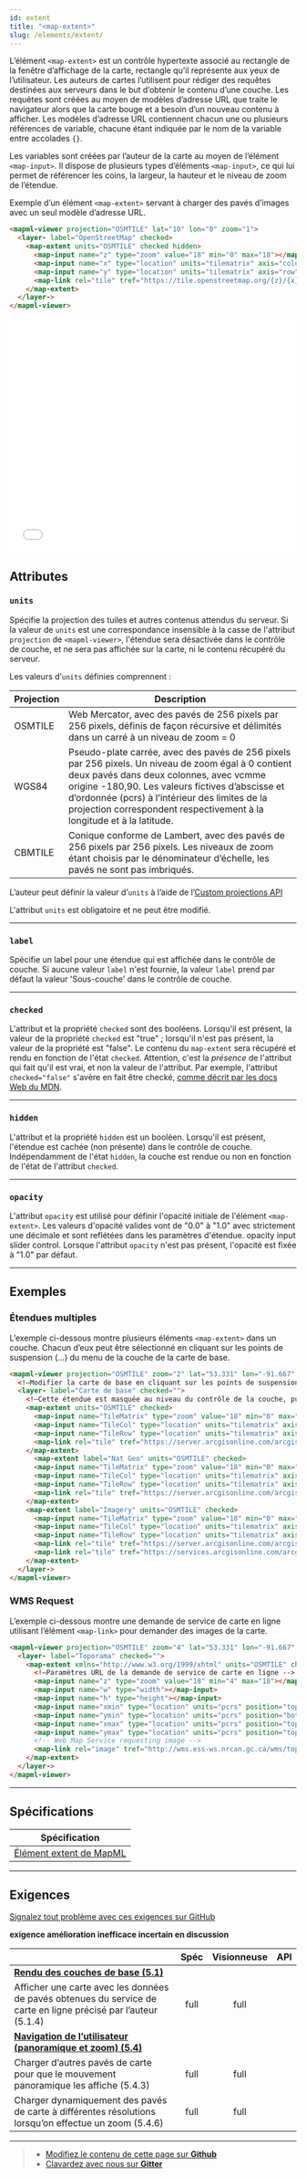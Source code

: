 ```yaml
---
id: extent
title: "<map-extent>"
slug: /elements/extent/
---
```


L’élément `<map-extent>` est un contrôle hypertexte associé au rectangle de la fenêtre d’affichage de la carte, rectangle qu’il représente aux yeux de l’utilisateur. Les auteurs de cartes l’utilisent pour rédiger des requêtes destinées aux serveurs dans le but d’obtenir le contenu d’une couche. Les requêtes sont créées au moyen de modèles d’adresse URL que traite le navigateur alors que la carte bouge et a besoin d’un nouveau contenu à afficher. Les modèles d’adresse URL contiennent chacun une ou plusieurs références de variable, chacune étant indiquée par le nom de la variable entre accolades `{}`.

Les variables sont créées par l’auteur de la carte au moyen de l’élément `<map-input>`. Il dispose de plusieurs types d’éléments `<map-input>`, ce qui lui permet de référencer les coins, la largeur, la hauteur et le niveau de zoom de l’étendue.

Exemple d’un élément `<map-extent>` servant à charger des pavés d’images avec un seul modèle d’adresse URL.

```html
<mapml-viewer projection="OSMTILE" lat="10" lon="0" zoom="1">
  <layer- label="OpenStreetMap" checked>
    <map-extent units="OSMTILE" checked hidden>
      <map-input name="z" type="zoom" value="18" min="0" max="18"></map-input>
      <map-input name="x" type="location" units="tilematrix" axis="column" min="0" max="262144"></map-input>
      <map-input name="y" type="location" units="tilematrix" axis="row" min="0" max="262144"></map-input>
      <map-link rel="tile" tref="https://tile.openstreetmap.org/{z}/{x}/{y}.png"></map-link>
    </map-extent>
  </layer->
</mapml-viewer>
```

<iframe src="../../../demo/extent-demo/" title="MapML Demo" height="410" width="100%" scrolling="no" frameBorder="0"></iframe>

## Attributes

### `units`

Spécifie la projection des tuiles et autres contenus attendus du serveur.  Si la 
valeur de `units` est une correspondance insensible à la casse de l'attribut 
`projection` de `<mapml-viewer>`, l'étendue sera désactivée dans le contrôle de 
couche, et ne sera pas affichée sur la carte, ni le contenu récupéré du serveur.

Les valeurs d’`units` définies comprennent :

| Projection     	| Description                                          	|
|--------------	|--------------------------------------------------------	|
| OSMTILE       | Web Mercator, avec des pavés de 256 pixels par 256 pixels, définis de façon récursive et délimités dans un carré à un niveau de zoom = 0|
| WGS84         | Pseudo-plate carrée, avec des pavés de 256 pixels par 256 pixels. Un niveau de zoom égal à 0 contient deux pavés dans deux colonnes, avec vcmme origine -180,90. Les valeurs fictives d’abscisse et d’ordonnée (pcrs) à l’intérieur des limites de la projection correspondent respectivement à la longitude et à la latitude. |
| CBMTILE       | Conique conforme de Lambert, avec des pavés de 256 pixels par 256 pixels. Les niveaux de zoom étant choisis par le dénominateur d’échelle, les pavés ne sont pas imbriqués.|

L’auteur peut définir la valeur d’`units` à l’aide de l’[Custom projections API](../../api/mapml-viewer-api/#definecustomprojectionoptions)

L'attribut `units` est obligatoire et ne peut être modifié.

---

### `label`

Spécifie un label pour une étendue qui est affichée dans le contrôle de couche. 
Si aucune valeur `label` n'est fournie, la valeur `label` prend par défaut la 
valeur 'Sous-couche' dans le contrôle de couche.

---

### `checked`

L'attribut et la propriété `checked` sont des booléens. Lorsqu'il est présent, la valeur de la propriété `checked` est "true" ; lorsqu'il n'est pas présent, la valeur de la propriété est "false". Le contenu du `map-extent` sera récupéré et rendu en fonction de l'état `checked`. Attention, c'est la *présence* de l'attribut qui fait qu'il est vrai, et non la valeur de l'attribut. Par exemple, l'attribut `checked="false"` s'avère en fait être checké, [comme décrit par les docs Web du MDN](https://developer.mozilla.org/fr/docs/Web/HTML/Attributes#attributs_bool%C3%A9ens).

---

### `hidden`

L'attribut et la propriété `hidden` est un booléen. Lorsqu'il est présent, 
l'étendue est cachée (non présente) dans le contrôle de couche.  Indépendamment 
de l'état `hidden`, la couche est rendue ou non en fonction de l'état de 
l'attribut `checked`. 

---

### `opacity`

L'attribut `opacity` est utilisé pour définir l'opacité initiale de l'élément `<map-extent>`.
Les valeurs d'opacité valides vont de "0.0" à "1.0" avec strictement une décimale et sont reflétées dans les paramètres d'étendue.
opacity input slider control. Lorsque l'attribut `opacity` n'est pas présent, l'opacité est fixée à "1.0" par défaut.

---

## Exemples

### Étendues multiples

L’exemple ci-dessous montre plusieurs éléments `<map-extent>` dans un couche. Chacun d’eux peut être sélectionné en cliquant sur les points de suspension (…) du menu de la couche de la carte de base.

```html
<mapml-viewer projection="OSMTILE" zoom="2" lat="53.331" lon="-91.667" controls>
  <!—Modifier la carte de base en cliquant sur les points de suspension (…) de la couche de la carte de base -->
  <layer- label="Carte de base" checked="">
    <!—Cette étendue est masquée au niveau du contrôle de la couche, puisqu’aucune étiquette n’est fournie -->
    <map-extent units="OSMTILE" checked>
      <map-input name="TileMatrix" type="zoom" value="18" min="0" max="18"></map-input>
      <map-input name="TileCol" type="location" units="tilematrix" axis="column" min="0" max="262144"></map-input>
      <map-input name="TileRow" type="location" units="tilematrix" axis="row" min="0" max="262144"></map-input>
      <map-link rel="tile" tref="https://server.arcgisonline.com/arcgis/rest/services/World_Imagery/MapServer/WMTS/tile/1.0.0/World_Imagery/default/default028mm/{TileMatrix}/{TileRow}/{TileCol}.jpg"></map-link>
    </map-extent>
      <map-extent label="Nat Geo" units="OSMTILE" checked>
      <map-input name="TileMatrix" type="zoom" value="18" min="0" max="18"></map-input>
      <map-input name="TileCol" type="location" units="tilematrix" axis="column" min="0" max="262144"></map-input>
      <map-input name="TileRow" type="location" units="tilematrix" axis="row" min="0" max="262144"></map-input>
      <map-link rel="tile" tref="https://server.arcgisonline.com/arcgis/rest/services/NatGeo_World_Map/MapServer/WMTS/tile/1.0.0/NatGeo_World_Map/default/default028mm/{TileMatrix}/{TileRow}/{TileCol}.jpg"></map-link>
    </map-extent>
    <map-extent label="Imagery" units="OSMTILE" checked>
      <map-input name="TileMatrix" type="zoom" value="18" min="0" max="18"></map-input>
      <map-input name="TileCol" type="location" units="tilematrix" axis="column" min="0" max="262144"></map-input>
      <map-input name="TileRow" type="location" units="tilematrix" axis="row" min="0" max="262144"></map-input>
      <map-link rel="tile" tref="https://server.arcgisonline.com/arcgis/rest/services/World_Imagery/MapServer/WMTS/tile/1.0.0/World_Imagery/default/default028mm/{TileMatrix}/{TileRow}/{TileCol}.jpg"></map-link>
      <map-link rel="tile" tref="https://services.arcgisonline.com/arcgis/rest/services/Reference/World_Boundaries_and_Places/MapServer/WMTS/tile/1.0.0/Reference_World_Boundaries_and_Places/default/default028mm/{TileMatrix}/{TileRow}/{TileCol}.png"></map-link>
    </map-extent>
  </layer->
</mapml-viewer>
```

### WMS Request

L’exemple ci-dessous montre une demande de service de carte en ligne utilisant l’élément `<map-link>` pour demander des images de la carte.

```html
<mapml-viewer projection="OSMTILE" zoom="4" lat="53.331" lon="-91.667" controls>
  <layer- label="Toporama" checked="">
    <map-extent xmlns="http://www.w3.org/1999/xhtml" units="OSMTILE" checked>
      <!—Paramètres URL de la demande de service de carte en ligne -->
      <map-input name="z" type="zoom" value="18" min="4" max="18"></map-input>
      <map-input name="w" type="width"></map-input>
      <map-input name="h" type="height"></map-input>
      <map-input name="xmin" type="location" units="pcrs" position="top-left" axis="easting" min="-2.003750834E7" max="2.003750834E7"></map-input>
      <map-input name="ymin" type="location" units="pcrs" position="bottom-left" axis="northing" min="-2.003750834E7" max="2.003750834E7"></map-input>
      <map-input name="xmax" type="location" units="pcrs" position="top-right" axis="easting" min="-2.003750834E7" max="2.003750834E7"></map-input>
      <map-input name="ymax" type="location" units="pcrs" position="top-left" axis="northing" min="-2.003750834E7" max="2.003750834E7"></map-input>
      <!-- Web Map Service requesting image -->
      <map-link rel="image" tref="http://wms.ess-ws.nrcan.gc.ca/wms/toporama_en?SERVICE=WMS&amp;REQUEST=GetMap&amp;FORMAT=image/jpeg&amp;TRANSPARENT=FALSE&amp;STYLES=&amp;VERSION=1.3.0&amp;LAYERS=WMS-Toporama&amp;WIDTH={w}&amp;HEIGHT={h}&amp;CRS=EPSG:3857&amp;BBOX={xmin},{ymin},{xmax},{ymax}&amp;m4h=t"></map-link>
    </map-extent>
  </layer->
</mapml-viewer>
```

---

## Spécifications

| Spécification                                                |
|--------------------------------------------------------------|
| [Élément extent de MapML](https://maps4html.org/MapML/spec/#the-extent-element-0) |

---

## Exigences

[Signalez tout problème avec ces exigences sur GitHub](https://github.com/Maps4HTML/HTML-Map-Element-UseCases-Requirements/issues/new?title=-SUMMARIZE+THE+PROBLEM-&body=-DESCRIBE+THE+PROBLEM-)

<p><b><span class="requirement">exigence</span>
<span class="enhancement">amélioration</span>
<span class="impractical">inefficace</span>
<span class="undecided">incertain</span>
<span class="discussion">en discussion</span></b></p>

|  | Spéc | Visionneuse | API |
|:---------------------------------------------------------------------------------|:------: |:-----: |:---: |
| [**Rendu des couches de base (5.1)**](https://maps4html.org/HTML-Map-Element-UseCases-Requirements/#map-viewers-capabilities-rendering) |  |  |  |
| <div class="requirement">Afficher une carte avec les données de pavés obtenues du service de carte en ligne précisé par l’auteur (5.1.4)</div> | full | full |  |
| [**Navigation de l’utilisateur (panoramique et zoom) (5.4)**](https://maps4html.org/HTML-Map-Element-UseCases-Requirements/#map-viewers-capabilities-user-navigation) |  |  |  |
| <div class="undecided">Charger d’autres pavés de carte pour que le mouvement panoramique les affiche (5.4.3)</div> | full | full |  |
| <div class="discussion">Charger dynamiquement des pavés de carte à différentes résolutions lorsqu’on effectue un zoom (5.4.6)</div> | full | full |  |

---

> - [Modifiez le contenu de cette page sur **Github**](https://github.com/Maps4HTML/web-map-doc/edit/main/i18n/fr/docusaurus-plugin-content-docs/current/elements/extent.md)
> - [Clavardez avec nous sur **Gitter**](https://gitter.im/Maps4HTML/chat)
